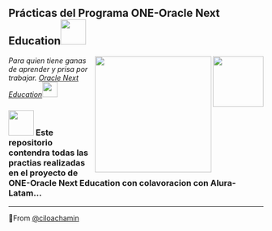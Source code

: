 <h2> Prácticas del Programa ONE-Oracle Next Education<img src="https://media.giphy.com/media/QWvJKXxkLsIK9bFKkq/giphy.gif" width="50"></h2>
<img align='right' src="https://cdn2.gnarususercontent.com.br/6/449886/d105caab-ccad-4b7b-9866-b99c526cc109.png" width="100">
<img align='right' src="https://app.aluracursos.com/assets/images/logos/logo-aluraespanhol.svg" width="230">
<p><em>Para quien tiene ganas de aprender y prisa por trabajar. <a href="https://www.oracle.com/ar/education/oracle-next-education/">Oracle Next Education</a><img src="https://media.giphy.com/media/fYSnHlufseco8Fh93Z/giphy.gif" width="30">
</em></p>









### <img src="https://media.giphy.com/media/VgCDAzcKvsR6OM0uWg/giphy.gif" width="50"> Este repositorio contendra todas las practias realizadas en el proyecto de ONE-Oracle Next Education con colavoracion con Alura-Latam...




---

 🐥From [@ciloachamin](https://github.com/ciloachamin)

